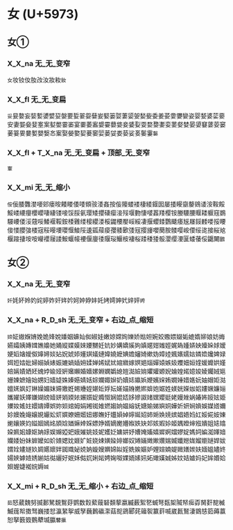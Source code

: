 # 女 (U+5973)

## 女①

### X_X_na 无_无_变窄
`女`妆钕㚢肗妀汝妝籹`釹`

### X_X_fl 无_无_变扁
`妥`妟嫯妄娤㜞㜑嬖㚽媻要娎翣妴㜸妛婜篓娿萋媭妿媝姕委姜荽㛳㜷孌姿婴㛷婆䓾嬊安妻媐姭婓㝧案㜂嫳霎崣宴嫑萎䀂嫢孁蘡㛜妾婱姴耍婺㜈嬱娈葽㛑婪晏嬃䆯蔢荌窭葁䈉㚻嘦㜪嬰嫛㣽䅁娶嫈嬜㛃菨䆧婯蒌姇娄蒆娑㚣䰀霋`䰋`

### X_X_fl + T_X_na 无_无_变扁 + 顶部_无_变窄
`鞌`

### X_X_mi 无_无_缩小 
`侒`佞腇䨉漤喓䢿瘘㫨餧䁖倭唩頞䯃涹姦按侫䧪蝼褛棲緌䤷囡屡捼䁙䶒嫠鴳诿洝鞍餒鮾嵝䌁癭櫻巊啛緀镂唼馁脮氨璎矮攖䃀瘿淁㱣堰覅悽嘙葌䍴樱铵媵騕腰䞁耧躽窛鷃騴崾偻浽䓻哸鯘褗鞖銨㮃䨃缕椄纓溇桵鼹楆嬮㟎綏凄揠蠳錗鸚䬐痿㞂㞜鋖䴧喽挼䁏倿㥪䑍㢺楼宼䅑暥㙘瓔愝鯜䧌逶㼏䕑㾳孾躷㰽㢻㓂撄㫏嚶蔅胺髅嘤峖偠绥㖳接䋝奿椻踥捿垵咹巕䙬屦諉鮟蝘帹䙅偃廮㣦隁珱鰋桉褄桜踒䅗㹻骽瀴缨㴗匽蜲䔀俀鼴闄`鶠`

## 女②

### X_X_na 无_无_变窄
`奷`㚪妚姈妁姹婷妰奸姩妗妸妕㚺妦奼㛈嫮妽㚤㛙㛁`姱`

### X_X_na + R_D_sh 无_无_变窄 + 右边_点_缩短
`媂`姃㜜媬㛩娩姽㛔娧嬏姻嬶奾侞婌娃嫩婛嫦姰㜰娇㜃妲婉姣嫐㛱娺姤媲媠㚹娘妨娒嬿孀姨嫥媶嫶嬝她㛚㜡媟嫫婡婹嬲妊妔妙媾嬌㜎姁嫃嫟姏媸娙娓媯媑㛞姎嬯㛊㛏嫒㛐嫍㜝嬡伮嫴㜦婒㚲㚾婋婖嬞娸嬟㜕媁嬈嬷婰㜬嬸婍嫰妫嫜㛬㜄㜵嬬娮嫾嫓㜶婢娽㛅㛒㛥妣婦嫋媜婊娠㜙媧㛼㚩媃婵㛓娬㚭㜚㜫嫁嫇㛕㛴嬋媴嫉㚫孇㚼姮㛻媛孊娂嫤婄㛵嫧㛉㚰媿㛘婾娅姸㜮嬾婚嬙嫘婣嫻嬀媳㜐㵈嬐姢㜹孉嫄婗婨媓婼嬑㛖婈孎娀㜉姗媡嫬嬒始娚妇嫱媫姝嫀嬨婧姡婃孄娵㜒奶嬻娡㜲娦㛹嬪㛽姷嫺娷㛭嫕妧妯媢姖㴌嬗㛨㚯奵㛦嬠媚妺㛿嬓姙㛫㜼姪媅㚱娐妘嫅媌㛛嬎㜯媕㚿婮姓媄姯嬫㚳㛎㜢㜧嬚㛤孈嬥妖嬕嫌媩嫎嬄姘娋媆㛄㜊㜱娖嫷怓娴婫娝姼㜗詉媎嫼孆娗姥嫚㛗娲媋㚴㛮妶姫嬽奻媱妵嬛嬦㜤娯妳㛣婠姆娟㜀铷婎㜣媰姠媪嫆妩㜍媮娣嬩姛嬅妡妍㛠媍娛媒㜓嬭㚷㜩婏䶯嬢娊孍妐㚦㜥嫽姍媘妞娜嫵㚥孂㜏婥嬣娫妱姉㛂㛟㜔嫔娼娪㛀妅娞婲姲娻㛯孃媖㚬㜋婟嫣姳㛲娢媨嫲婞婇嫖婙婿嫡嬔㜴娰妷妜邚姟婽㛋姬媀嬁婶娹嬇姐㜇嬆㛆姵㚶嫝妪姌媇娱嬵婭妑娥㜠姚妓妮嬳姂嫞妌妤㜖㛪㜅嬉㜨婀㜭嫪婝媽㚸媥洳媈㛺孏婑妢妹婩嬤如妎㜁媤妉娾㚧㛇娆娕嫹媣婔嫏奴婘婳嬍㜛㜺媏媙孅㜻娏媹嬼㜆娨妭媦姾嫿嬘奺婤嬺㜳姅銣嬂妼娔妠嫙嫂嬹婂姒婬姺娭嫗妒娌媗婻媞媺嫸㛶妋媔媼嬧㚵婸㛍嫭㛸㛢媊姑㣨孋好姄姀㑬㚮娳㛧娉婅呶婐䎟嫊㚨妬㜟嫨娍姊妏姞㜘妈妃㛌㛰姶㛝媉婕袽㛡媷`㛾` 
　
### X_X_mi + R_D_sh 无_无_缩小 + 右边_点_缩短
`茹`怒葳魏努揻郪駑覣鴽䒵鹦数㜌蕠䕅砮䫋蒘嬴縅薮絮㐐蝛弩瓾桇隇帑㾒孬胬姧㗠楲鰄䓼帤擞驽巍搂恏瀛䋈挐威孥蘶鶈䃷㵖菇㖲鵎郾䒲䉋䘫籝䓸喴崴㼮鴑淒䳛㥨筎薅䕦恕拏䉤笯䳩犩㙎䑉`䭳攍`